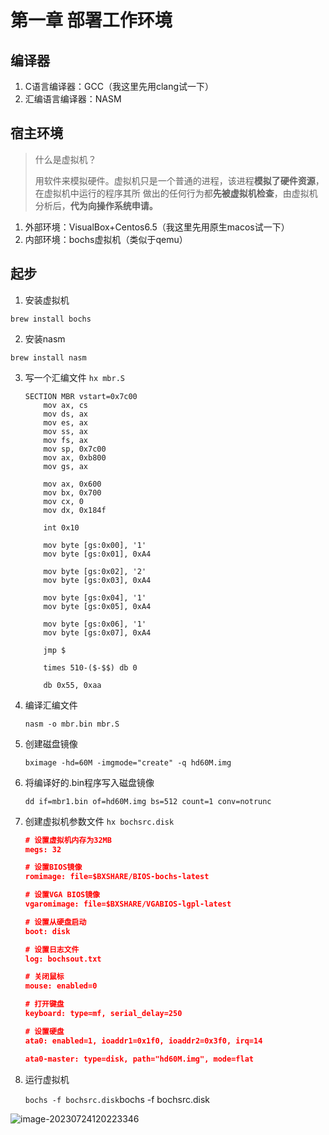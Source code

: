 # 第一章 部署工作环境

## 编译器

1. C语言编译器：GCC（我这里先用clang试一下）
2. 汇编语言编译器：NASM

## 宿主环境

> 什么是虚拟机？
>
> 用软件来模拟硬件。虚拟机只是一个普通的进程，该进程**模拟了硬件资源**，在虚拟机中运行的程序其所 做出的任何行为都**先被虚拟机检查**，由虚拟机分析后，**代为向操作系统申请。**

1. 外部环境：VisualBox+Centos6.5（我这里先用原生macos试一下）
2. 内部环境：bochs虚拟机（类似于qemu）

## 起步

1. 安装虚拟机

`brew install bochs`

2. 安装nasm

`brew install nasm`

3. 写一个汇编文件 `hx mbr.S `

   ```assembly
   SECTION MBR vstart=0x7c00                                                                                                                                                                                         
       mov ax, cs
       mov ds, ax
       mov es, ax
       mov ss, ax
       mov fs, ax
       mov sp, 0x7c00
       mov ax, 0xb800
       mov gs, ax
   
       mov ax, 0x600
       mov bx, 0x700
       mov cx, 0
       mov dx, 0x184f
   
       int 0x10
       
       mov byte [gs:0x00], '1' 
       mov byte [gs:0x01], 0xA4
       
       mov byte [gs:0x02], '2' 
       mov byte [gs:0x03], 0xA4
       
       mov byte [gs:0x04], '1' 
       mov byte [gs:0x05], 0xA4
       
       mov byte [gs:0x06], '1' 
       mov byte [gs:0x07], 0xA4
       
       jmp $
   
       times 510-($-$$) db 0
   
       db 0x55, 0xaa
   
   ```

4. 编译汇编文件

   `nasm -o mbr.bin mbr.S `

5. 创建磁盘镜像

   `bximage -hd=60M -imgmode="create" -q hd60M.img`

6. 将编译好的.bin程序写入磁盘镜像

   `dd if=mbr1.bin of=hd60M.img bs=512 count=1 conv=notrunc`

7. 创建虚拟机参数文件 `hx bochsrc.disk`

   ```json
   # 设置虚拟机内存为32MB                                                                                                                                                                                            
   megs: 32
   
   # 设置BIOS镜像
   romimage: file=$BXSHARE/BIOS-bochs-latest 
   
   # 设置VGA BIOS镜像
   vgaromimage: file=$BXSHARE/VGABIOS-lgpl-latest
   
   # 设置从硬盘启动
   boot: disk
   
   # 设置日志文件
   log: bochsout.txt
   
   # 关闭鼠标
   mouse: enabled=0
   
   # 打开键盘
   keyboard: type=mf, serial_delay=250
   
   # 设置硬盘
   ata0: enabled=1, ioaddr1=0x1f0, ioaddr2=0x3f0, irq=14
   
   ata0-master: type=disk, path="hd60M.img", mode=flat
   ```

8. 运行虚拟机

   `bochs -f bochsrc.disk`bochs -f bochsrc.disk

![image-20230724120223346](https://wtsclwq.oss-cn-beijing.aliyuncs.com/image-20230724120223346.png)
